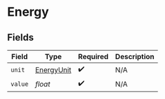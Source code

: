 # Energy


## Fields

| Field                                           | Type                                            | Required                                        | Description                                     |
| ----------------------------------------------- | ----------------------------------------------- | ----------------------------------------------- | ----------------------------------------------- |
| `unit`                                          | [EnergyUnit](../../models/shared/energyunit.md) | :heavy_check_mark:                              | N/A                                             |
| `value`                                         | *float*                                         | :heavy_check_mark:                              | N/A                                             |